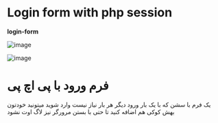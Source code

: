 # Login form with php session 
**login-form**

![image](https://user-images.githubusercontent.com/95649368/145265960-fdf17074-eaa3-4cf1-871b-eb313cb86f04.png)


![image](https://user-images.githubusercontent.com/95649368/145266065-d62f03f5-91cb-4888-94fa-2614617e48f5.png)


# فرم ورود با پی اچ پی

یک فرم با سشن که با یک بار ورود دیگر هر بار نیاز نیست وارد شوید 
میتونید خودتون بهش کوکی هم اضافه کنید تا حتی با بستن مرورگر نیز لاگ اوت نشود
